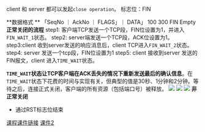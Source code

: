 client 和 server 都可以发起`close operation`。
标志位：FIN

**数据格式 **
「SeqNo ｜ AckNo ｜ FLAGS」｜ DATA」
   100               300          FIN           Empty
**正常关闭的流程**
step1: 客户端TCP发送一个TCP段，FIN位设置为1，并进入`FIN_WAIT_1`状态。
step2: server端发送一个TCP段，ACK位设置为1。
step3:client 收到server发送的响应消息后，client TCP进入`FIN_WAIT_2`状态。
step4:  server 发送一个tcp段，FIN位设置为1
step5: client 接收到server 发送的FIN报文，client 进入`TIME_WAIT`状态。

**`TIME_WAIT`状态让TCP客户端在ACK丢失的情况下重新发送最后的确认信息**。在`TIME_WAIT`状态下花费的时间与实现有关，但典型的值是30秒、1分钟和2分钟。等待之后，连接正式关闭，客户端的所有资源（包括端口号）被释放。
![][image-1] ![][image-2] ![][image-3]
**非正常关闭**
- 通过RST标志位结束

[课程课件链接][1]
[课件2][2]

[1]:	http://www.mathcs.emory.edu//~cheung/Courses/455/Syllabus/7-transport/tcp3a.html
[2]:	http://www.mathcs.emory.edu//~cheung/Courses/455/Syllabus/7-transport/tcp3c.html

[image-1]:	https://tva1.sinaimg.cn/large/008i3skNly1gsmc6m1kqsj30o40icq49.jpg
[image-2]:	https://tva1.sinaimg.cn/large/008i3skNly1gsmevrllp2j30lg0giwfk.jpg
[image-3]:	https://tva1.sinaimg.cn/large/008i3skNly1gsmccnaq3rj30kg0ms0tk.jpg